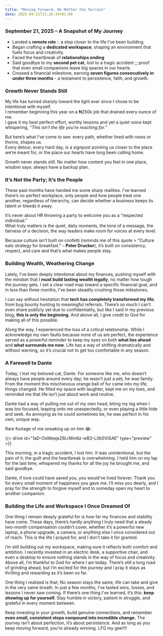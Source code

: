 ```yaml
---
title: "Moving Forward, No Matter the Terrain"
date: 2025-09-21T21:26:34+01:00
---
```



###  **September 21, 2025 – A Snapshot of My Journey**

- Landed a **remote role** :: a step closer to the life I’ve been building.
- Began crafting a **dedicated workspace**, shaping an environment that fuels focus and creativity.
- Faced the heartbreak of **relationships ending**
- Said goodbye to my **second pet cat**, lost to a tragic accident ;; proof that even small companions leave big spaces in our hearts.
- Crossed a financial milestone, earning **seven figures consecutively in under three months** - a testament to persistence, faith, and growth.


### **Growth Never Stands Still**

My life has turned sharply toward the light ever since I chose to be intentional with myself.  
I remember beginning this year on a ₦250k job that drained every ounce of me.  
I gave it my best perfect effort, worthy lessons and yet a quiet voice kept whispering, _“This isn’t the life you’re reaching for.”_

But here’s what I’ve come to see: every path, whether lined with roses or thorns, shapes us.  
Every detour, every hard day, is a signpost pointing us closer to the place we’re meant for,  or the place our hearts have long been calling home.

Growth never stands still.  No matter how content you feel in one place, wisdom says: always have a backup plan.


### **It’s Not the Party; It’s the People**

These past months have handed me some sharp realities. I’ve learned there’s no perfect workplace, only people and how people treat one another, regardless of hierarchy,  can decide whether a business keeps its talent or bleeds it away.

It’s never about HR throwing a party to welcome you as a “respected individual.”  
What truly matters is the quiet, daily moments, the tone of a message, the fairness of a decision,  the way leaders make room for voices at every level.

Because culture isn’t built on confetti (reminds me of this quote > “Culture eats strategy for breakfast.” – **Peter Drucker**),  it’s built on consistency, respect, and care and that’s what makes people stay.


### **Building Wealth, Weathering Change**


Lately, I’ve been deeply intentional about my finances, pushing myself with the mindset that I **must build lasting wealth legally**, no matter how tough the journey gets. I set a clear road map toward a specific financial goal, and in less than three months, I’ve been steadily crushing those milestones.

I can say without hesitation that **tech has completely transformed my life**; from bug bounty hunting to meaningful referrals. There’s so much I can’t even share publicly yet due to confidentiality, but like I said in my previous blog, **this is only the beginning**. And above all, I give credit to God for making all of this possible.

Along the way, I experienced the loss of a critical relationship. While I acknowledge my own faults because none of us are perfect, the experience served as a powerful reminder to keep my eyes on both **what lies ahead** and **what surrounds me now**. Life has a way of shifting dramatically and without warning, so it’s crucial not to get too comfortable in any season.


### **A Farewell to Dante**


Today, I lost my beloved cat, Dante. For someone like me, who doesn’t always have people around every day; he wasn’t just a pet, he was family. From the moment this mischievous orange ball of fur came into my life, things changed. He filled my space with laughter, kept me on my toes, and reminded me that life isn’t just about work and routine.

Dante had a way of pulling me out of my own head, biting my leg when I was too focused, leaping onto me unexpectedly, or even playing a little hide and seek. As annoying as he could sometimes be, he was perfect in his own, unique way.

Rare footage of me sneaking up on him 😂:

{{< drive id="1aD-OsWeejeZ6LrMm6z-wB3-L0b5VISAE" type="preview" >}}

This morning, in a tragic accident, I lost him. It was unintentional, but the pain of it; the guilt and the heartbreak is overwhelming. I held him on my lap for the last time, whispered my thanks for all the joy he brought me, and said goodbye.

Dante, if love could have saved you, you would’ve lived forever. Thank you for every small moment of happiness you gave me. I’ll miss you dearly, and I pray for the strength to forgive myself and to someday open my heart to another companion.

###  **Building the Life and Workspace I Once Dreamed Of**

One thing I remain deeply grateful for is how far my finances and stability have come. These days, there’s hardly anything I truly need that a steady two-month compensation couldn’t cover, whether it’s a powerful new laptop, a phone upgrade, a camera, or anything else I once considered out of reach. This is the life I prayed for, and I don’t take it for granted.

I’m still building out my workspace, making sure it reflects both comfort and ambition. I recently invested in an electric desk, a supportive chair, and even a desktop to ensure nothing stands in the way of focus and creativity. Above all, I’m thankful to God for where I am today. There’s still a long road of grinding ahead, but I’m excited for the journey and I pray it stays as thrilling and rewarding as it’s been so far.

One thing I realized is that; No season stays the same, life can take and give in the very same breath. In just a few months, I’ve tasted wins, losses, and lessons I never saw coming. If there’s one thing I’ve learned, it’s this: **keep showing up for yourself.** Stay humble in victory, patient in struggle, and grateful in every moment between.

Keep investing in your growth, build genuine connections, and remember **even small, consistent steps compound into incredible change.** The journey isn’t about perfection, it’s about persistence. And as long as you keep moving forward, you’re already winning. LFG my gee!!!!